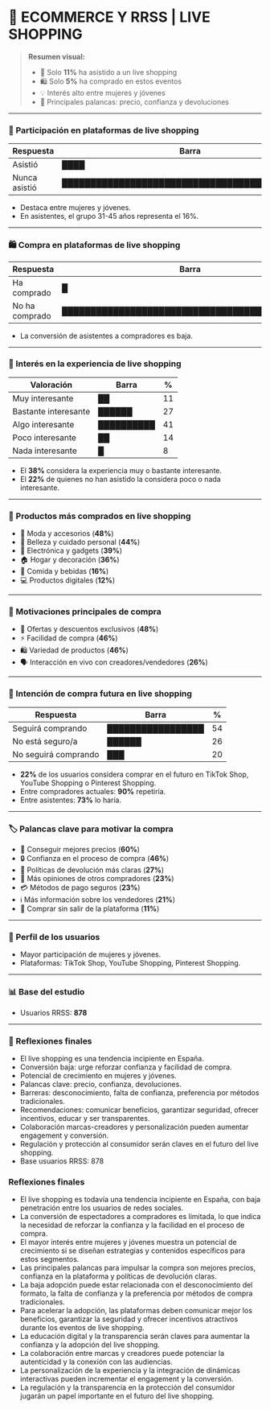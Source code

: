 # 🛒 ECOMMERCE Y RRSS | LIVE SHOPPING

> **Resumen visual:**
>
> * 👀 Solo **11%** ha asistido a un live shopping
> * 🛍️ Solo **5%** ha comprado en estos eventos
> * 💡 Interés alto entre mujeres y jóvenes
> * 🚀 Principales palancas: precio, confianza y devoluciones

***

### 👥 Participación en plataformas de live shopping

| Respuesta     | Barra                                         | %  |
| ------------- | --------------------------------------------- | -- |
| Asistió       | ████                                          | 11 |
| Nunca asistió | █████████████████████████████████████████████ | 89 |

* Destaca entre mujeres y jóvenes.
* En asistentes, el grupo 31-45 años representa el 16%.

***

### 🛍️ Compra en plataformas de live shopping

| Respuesta      | Barra                                         | %  |
| -------------- | --------------------------------------------- | -- |
| Ha comprado    | █                                             | 5  |
| No ha comprado | █████████████████████████████████████████████ | 95 |

* La conversión de asistentes a compradores es baja.

***

### 🤔 Interés en la experiencia de live shopping

| Valoración           | Barra      | %  |
| -------------------- | ---------- | -- |
| Muy interesante      | ██         | 11 |
| Bastante interesante | ██████     | 27 |
| Algo interesante     | ██████████ | 41 |
| Poco interesante     | ██         | 14 |
| Nada interesante     | █          | 8  |

* El **38%** considera la experiencia muy o bastante interesante.
* El **22%** de quienes no han asistido la considera poco o nada interesante.

***

### 🛒 Productos más comprados en live shopping

* 👗 Moda y accesorios (**48%**)
* 💄 Belleza y cuidado personal (**44%**)
* 📱 Electrónica y gadgets (**39%**)
* 🏠 Hogar y decoración (**36%**)
* 🍔 Comida y bebidas (**16%**)
* 💻 Productos digitales (**12%**)

***

### 🎯 Motivaciones principales de compra

* 💸 Ofertas y descuentos exclusivos (**48%**)
* ⚡ Facilidad de compra (**46%**)
* 🛍️ Variedad de productos (**46%**)
* 🗣️ Interacción en vivo con creadores/vendedores (**26%**)

***

### 🔮 Intención de compra futura en live shopping

| Respuesta            | Barra             | %  |
| -------------------- | ----------------- | -- |
| Seguirá comprando    | █████████████████ | 54 |
| No está seguro/a     | ██████            | 26 |
| No seguirá comprando | ███               | 20 |

* **22%** de los usuarios considera comprar en el futuro en TikTok Shop, YouTube Shopping o Pinterest Shopping.
* Entre compradores actuales: **90%** repetiría.
* Entre asistentes: **73%** lo haría.

***

### 🏷️ Palancas clave para motivar la compra

* 💸 Conseguir mejores precios (**60%**)
* 🔒 Confianza en el proceso de compra (**46%**)
* 🔄 Políticas de devolución más claras (**27%**)
* 💬 Más opiniones de otros compradores (**23%**)
* 💳 Métodos de pago seguros (**23%**)
* ℹ️ Más información sobre los vendedores (**21%**)
* 🛒 Comprar sin salir de la plataforma (**11%**)

***

### 👤 Perfil de los usuarios

* Mayor participación de mujeres y jóvenes.
* Plataformas: TikTok Shop, YouTube Shopping, Pinterest Shopping.

***

### 📊 Base del estudio

* Usuarios RRSS: **878**

***

### 📝 Reflexiones finales

* El live shopping es una tendencia incipiente en España.
* Conversión baja: urge reforzar confianza y facilidad de compra.
* Potencial de crecimiento en mujeres y jóvenes.
* Palancas clave: precio, confianza, devoluciones.
* Barreras: desconocimiento, falta de confianza, preferencia por métodos tradicionales.
* Recomendaciones: comunicar beneficios, garantizar seguridad, ofrecer incentivos, educar y ser transparentes.
* Colaboración marcas-creadores y personalización pueden aumentar engagement y conversión.
* Regulación y protección al consumidor serán claves en el futuro del live shopping.
* Base usuarios RRSS: 878

### Reflexiones finales

* El live shopping es todavía una tendencia incipiente en España, con baja penetración entre los usuarios de redes sociales.
* La conversión de espectadores a compradores es limitada, lo que indica la necesidad de reforzar la confianza y la facilidad en el proceso de compra.
* El mayor interés entre mujeres y jóvenes muestra un potencial de crecimiento si se diseñan estrategias y contenidos específicos para estos segmentos.
* Las principales palancas para impulsar la compra son mejores precios, confianza en la plataforma y políticas de devolución claras.
* La baja adopción puede estar relacionada con el desconocimiento del formato, la falta de confianza y la preferencia por métodos de compra tradicionales.
* Para acelerar la adopción, las plataformas deben comunicar mejor los beneficios, garantizar la seguridad y ofrecer incentivos atractivos durante los eventos de live shopping.
* La educación digital y la transparencia serán claves para aumentar la confianza y la adopción del live shopping.
* La colaboración entre marcas y creadores puede potenciar la autenticidad y la conexión con las audiencias.
* La personalización de la experiencia y la integración de dinámicas interactivas pueden incrementar el engagement y la conversión.
* La regulación y la transparencia en la protección del consumidor jugarán un papel importante en el futuro del live shopping.
